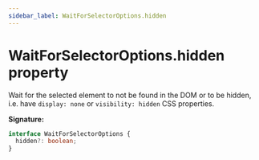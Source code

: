 ```yaml
---
sidebar_label: WaitForSelectorOptions.hidden
---
```


# WaitForSelectorOptions.hidden property

Wait for the selected element to not be found in the DOM or to be hidden, i.e.
have `display: none` or `visibility: hidden` CSS properties.

**Signature:**

```typescript
interface WaitForSelectorOptions {
  hidden?: boolean;
}
```
